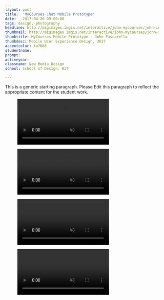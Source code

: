 ```yaml
---
layout: post
title:  "MyCourses Chat Mobile Prototype"
date:   2017-04-26 09:00:00
tags: design, photography
headline: http://migimages.imgix.net/interactive/john-mycourses/john-intro.png?fm=pjpg&h=400&fit=fill&crop=fp&fp-y=.46&auto=format&bg=e5e5e7
thumbnail: http://migimages.imgix.net/interactive/john-mycourses/john-intro.png?fit=fill&fm=pjpg&q=85&chromasub=444&bg=e5e5e7&pad=10
thumbtitle: MyCourses Mobile Prototype - John Pascarella
thumbdesc: Mobile User Experience Design, 2017
accentcolor: fa7668
studentname: 
prompt: 
activeyear: 
classname: New Media Design 
school: School of Design, RIT

---
```


<section>
<p>This is a generic starting paragraph. Please Edit this paragraph to reflect the appropriate content for the student work.</p>

<figure>
<video preload="none" 
playsinline autoplay muted controls loop src="http://students.miggi.me/media/mycourses-john/all.mp4">
	<source src="http://students.miggi.me/media/mycourses-john/all.mp4" type="video/mp4">
</video>
</figure>

<figure>
<video preload="none" 
playsinline autoplay muted controls loop src="http://students.miggi.me/media/mycourses-john/ani1.mp4">
	<source src="http://students.miggi.me/media/mycourses-john/ani1.mp4" type="video/mp4">
</video>
</figure>

<figure>
<video preload="none" 
playsinline autoplay muted controls loop src="http://students.miggi.me/media/mycourses-john/ani2.mp4">
	<source src="http://students.miggi.me/media/mycourses-john/ani2.mp4" type="video/mp4">
</video>
</figure>

<figure>
<video preload="none" 
playsinline autoplay muted controls loop src="http://students.miggi.me/media/mycourses-john/ani3.mp4">
	<source src="http://students.miggi.me/media/mycourses-john/ani3.mp4" type="video/mp4">
</video>
</figure>

</section>